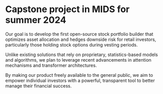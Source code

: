 # Capstone project in MIDS for summer 2024

Our goal is to develop the first open-source stock portfolio builder that optimizes asset allocation and hedges downside risk for retail investors, particularly those holding stock options during vesting periods.

Unlike existing solutions that rely on proprietary, statistics-based models and algorithms, we plan to leverage recent advancements in attention mechanisms and transformer architectures.

By making our product freely available to the general public, we aim to empower individual investors with a powerful, transparent tool to better manage their financial success.
